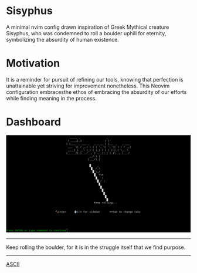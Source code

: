 # Sisyphus
A minimal nvim config drawn inspiration of Greek Mythical creature Sisyphus, who was condemned to roll a boulder uphill for eternity, symbolizing the absurdity of human existence.

# Motivation
It is a reminder for pursuit of refining our tools, knowing that perfection is unattainable yet striving for improvement nonetheless. This Neovim configuration embracesthe ethos of embracing the absurdity of our efforts while finding meaning in the process.

# Dashboard
![Dash](https://github.com/Aashish1-1-1/Sisyphus/blob/main/image/dash2.png)

---
Keep rolling the boulder, for it is in the struggle itself that we find purpose.

---
[ASCII](https://texteditor.com/multiline-text-art/)

